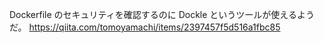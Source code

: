 Dockerfile のセキュリティを確認するのに Dockle というツールが使えるようだ。
https://qiita.com/tomoyamachi/items/2397457f5d516a1fbc85

